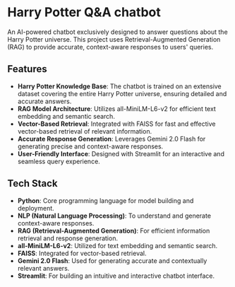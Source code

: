 # Harry Potter Q&A chatbot

An AI-powered chatbot exclusively designed to answer questions about the Harry Potter universe. This project uses Retrieval-Augmented Generation (RAG) to provide accurate, context-aware responses to users' queries.

## Features
- **Harry Potter Knowledge Base**: The chatbot is trained on an extensive dataset covering the entire Harry Potter universe, ensuring detailed and accurate answers.
- **RAG Model Architecture**: Utilizes all-MiniLM-L6-v2 for efficient text embedding and semantic search.
- **Vector-Based Retrieval**: Integrated with FAISS for fast and effective vector-based retrieval of relevant information.
- **Accurate Response Generation**: Leverages Gemini 2.0 Flash for generating precise and context-aware responses.
- **User-Friendly Interface**: Designed with Streamlit for an interactive and seamless query experience.

## Tech Stack
- **Python**: Core programming language for model building and deployment.
- **NLP (Natural Language Processing)**: To understand and generate context-aware responses.
- **RAG (Retrieval-Augmented Generation)**: For efficient information retrieval and response generation.
- **all-MiniLM-L6-v2**: Utilized for text embedding and semantic search.
- **FAISS**: Integrated for vector-based retrieval.
- **Gemini 2.0 Flash**: Used for generating accurate and contextually relevant answers.
- **Streamlit**: For building an intuitive and interactive chatbot interface.
